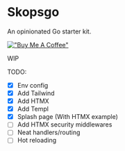 # Skopsgo
An opinionated Go starter kit.

[!["Buy Me A Coffee"](https://www.buymeacoffee.com/assets/img/custom_images/orange_img.png)](https://www.buymeacoffee.com/nikolastojkov)

WIP

TODO:
- [x] Env config
- [x] Add Tailwind
- [x] Add HTMX
- [x] Add Templ
- [x] Splash page (With HTMX example)
- [ ] Add HTMX security middlewares
- [ ] Neat handlers/routing
- [ ] Hot reloading
